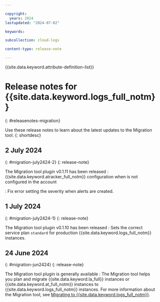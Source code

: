 ```yaml
---

copyright:
  years: 2024
lastupdated: "2024-07-02"

keywords:

subcollection: cloud-logs

content-type: release-note

---
```


{{site.data.keyword.attribute-definition-list}}

# Release notes for {{site.data.keyword.logs_full_notm}}
{: #releasenotes-migration}

Use these release notes to learn about the latest updates to the Migration tool.
{: shortdesc}


## 2 July 2024
{: #migration-july2424-2}
{: release-note}

The Migration tool plugin v0.1.11 has been released
: {{site.data.keyword.atracker_full_notm}} configuration when is not configured in the account

: Fix error setting the severity when alerts are created.



## 1 July 2024
{: #migration-july2424-1}
{: release-note}

The Migration tool plugin v0.1.10 has been released
: Sets the correct service plan `standard` for production {{site.data.keyword.logs_full_notm}} instances.

## 24 June 2024
{: #migration-jun2424}
{: release-note}

The Migration tool plugin is generally available
:   The Migration tool helps you plan and migrate {{site.data.keyword.la_full}} instances or {{site.data.keyword.at_full_notm}} instances to {{site.data.keyword.logs_full_notm}} instances. For more information about the Migration tool, see [Migrating to {{site.data.keyword.logs_full_notm}}](/docs/cloud-logs?topic=cloud-logs-migration-intro).
